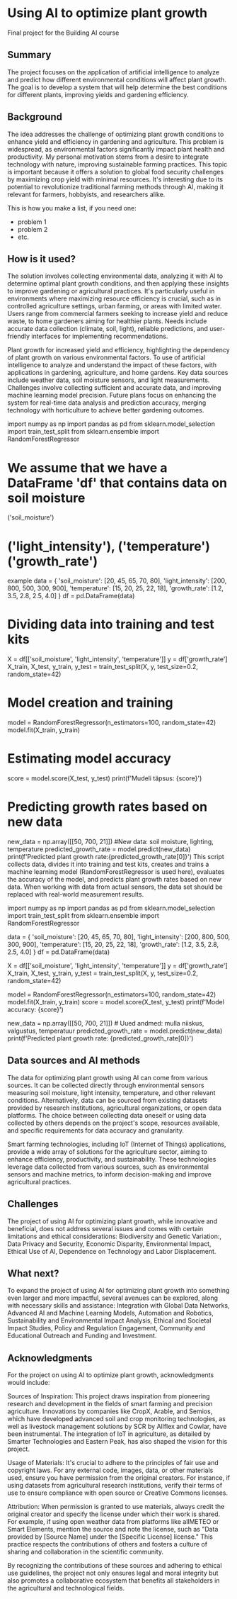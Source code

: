 <!-- This is the markdown template for the final project of the Building AI course, 
created by Reaktor Innovations and University of Helsinki.  
Copy the template, paste it to your GitHub README and edit! -->

# Using AI to optimize plant growth

Final project for the Building AI course

## Summary

The project focuses on the application of artificial intelligence to analyze and predict how different environmental conditions will affect plant growth. The goal is to develop a system that will help determine the best conditions for different plants, improving yields and gardening efficiency.


## Background

The idea addresses the challenge of optimizing plant growth conditions to enhance yield and efficiency in gardening and agriculture. This problem is widespread, as environmental factors significantly impact plant health and productivity. My personal motivation stems from a desire to integrate technology with nature, improving sustainable farming practices. This topic is important because it offers a solution to global food security challenges by maximizing crop yield with minimal resources. It's interesting due to its potential to revolutionize traditional farming methods through AI, making it relevant for farmers, hobbyists, and researchers alike.

This is how you make a list, if you need one:
* problem 1
* problem 2
* etc.


## How is it used?

The solution involves collecting environmental data, analyzing it with AI to determine optimal plant growth conditions, and then applying these insights to improve gardening or agricultural practices. It's particularly useful in environments where maximizing resource efficiency is crucial, such as in controlled agriculture settings, urban farming, or areas with limited water. Users range from commercial farmers seeking to increase yield and reduce waste, to home gardeners aiming for healthier plants. Needs include accurate data collection (climate, soil, light), reliable predictions, and user-friendly interfaces for implementing recommendations.

Plant growth for increased yield and efficiency, highlighting the dependency of plant growth on various environmental factors. To use of artificial intelligence to analyze and understand the impact of these factors, with applications in gardening, agriculture, and home gardens. Key data sources include weather data, soil moisture sensors, and light measurements. Challenges involve collecting sufficient and accurate data, and improving machine learning model precision. Future plans focus on enhancing the system for real-time data analysis and prediction accuracy, merging technology with horticulture to achieve better gardening outcomes.



import numpy as np
import pandas as pd
from sklearn.model_selection import train_test_split
from sklearn.ensemble import RandomForestRegressor

# We assume that we have a DataFrame 'df' that contains data on soil moisture
('soil_moisture')
# ('light_intensity'), ('temperature') ('growth_rate')

example
data = {
    'soil_moisture': [20, 45, 65, 70, 80],
    'light_intensity': [200, 800, 500, 300, 900],
    'temperature': [15, 20, 25, 22, 18],
    'growth_rate': [1.2, 3.5, 2.8, 2.5, 4.0]
}
df = pd.DataFrame(data)

 # Dividing data into training and test kits
 X = df[['soil_moisture', 'light_intensity', 'temperature']]
y = df['growth_rate']
X_train, X_test, y_train, y_test = train_test_split(X, y, test_size=0.2, random_state=42)

# Model creation and training
model = RandomForestRegressor(n_estimators=100, random_state=42)
model.fit(X_train, y_train)

# Estimating model accuracy
score = model.score(X_test, y_test)
print(f'Mudeli täpsus: {score}')

# Predicting growth rates based on new data
new_data = np.array([[50, 700, 21]])  #New data: soil moisture, lighting, 
temperature
predicted_growth_rate = model.predict(new_data)
print(f'Predicted plant growth rate:{predicted_growth_rate[0]}')
This script collects data, divides it into training and test kits, creates and trains a machine learning model (RandomForestRegressor is used here), evaluates the accuracy of the model, and predicts plant growth rates based on new data. When working with data from actual sensors, the data set should be replaced with real-world measurement results.

import numpy as np
import pandas as pd
from sklearn.model_selection import train_test_split
from sklearn.ensemble import RandomForestRegressor

data = {
    'soil_moisture': [20, 45, 65, 70, 80],
    'light_intensity': [200, 800, 500, 300, 900],
    'temperature': [15, 20, 25, 22, 18],
    'growth_rate': [1.2, 3.5, 2.8, 2.5, 4.0]
}
df = pd.DataFrame(data)

X = df[['soil_moisture', 'light_intensity', 'temperature']]
y = df['growth_rate']
X_train, X_test, y_train, y_test = train_test_split(X, y, test_size=0.2, random_state=42)

model = RandomForestRegressor(n_estimators=100, random_state=42)
model.fit(X_train, y_train)
score = model.score(X_test, y_test)
print(f'Model accuracy: {score}')

new_data = np.array([[50, 700, 21]])  # Uued andmed: mulla niiskus, valgustus, temperatuur
predicted_growth_rate = model.predict(new_data)
print(f'Predicted plant growth rate: {predicted_growth_rate[0]}')





## Data sources and AI methods

The data for optimizing plant growth using AI can come from various sources. It can be collected directly through environmental sensors measuring soil moisture, light intensity, temperature, and other relevant conditions. Alternatively, data can be sourced from existing datasets provided by research institutions, agricultural organizations, or open data platforms. The choice between collecting data oneself or using data collected by others depends on the project's scope, resources available, and specific requirements for data accuracy and granularity.

Smart farming technologies, including IoT (Internet of Things) applications, provide a wide array of solutions for the agriculture sector, aiming to enhance efficiency, productivity, and sustainability. These technologies leverage data collected from various sources, such as environmental sensors and machine metrics, to inform decision-making and improve agricultural practices.

## Challenges

The project of using AI for optimizing plant growth, while innovative and beneficial, does not address several issues and comes with certain limitations and ethical considerations: Biodiversity and Genetic Variation:, Data Privacy and Security, Economic Disparity, 
Environmental Impact, Ethical Use of AI, Dependence on Technology and Labor Displacement.

## What next?

To expand the project of using AI for optimizing plant growth into something even larger and more impactful, several avenues can be explored, along with necessary skills and assistance: Integration with Global Data Networks, Advanced AI and Machine Learning Models,
Automation and Robotics, Sustainability and Environmental Impact Analysis, Ethical and Societal Impact Studies, Policy and Regulation Engagement, Community and Educational Outreach and Funding and Investment.

## Acknowledgments

For the project on using AI to optimize plant growth, acknowledgments would include:

Sources of Inspiration: This project draws inspiration from pioneering research and development in the fields of smart farming and precision agriculture. Innovations by companies like CropX, Arable, and Semios, which have developed advanced soil and crop monitoring technologies, as well as livestock management solutions by SCR by Allflex and Cowlar, have been instrumental. The integration of IoT in agriculture, as detailed by Smarter Technologies and Eastern Peak, has also shaped the vision for this project.

Usage of Materials: It's crucial to adhere to the principles of fair use and copyright laws. For any external code, images, data, or other materials used, ensure you have permission from the original creators. For instance, if using datasets from agricultural research institutions, verify their terms of use to ensure compliance with open source or Creative Commons licenses.

Attribution: When permission is granted to use materials, always credit the original creator and specify the license under which their work is shared. For example, if using open weather data from platforms like allMETEO or Smart Elements, mention the source and note the license, such as "Data provided by [Source Name] under the [Specific License] license." This practice respects the contributions of others and fosters a culture of sharing and collaboration in the scientific community.

By recognizing the contributions of these sources and adhering to ethical use guidelines, the project not only ensures legal and moral integrity but also promotes a collaborative ecosystem that benefits all stakeholders in the agricultural and technological fields.
